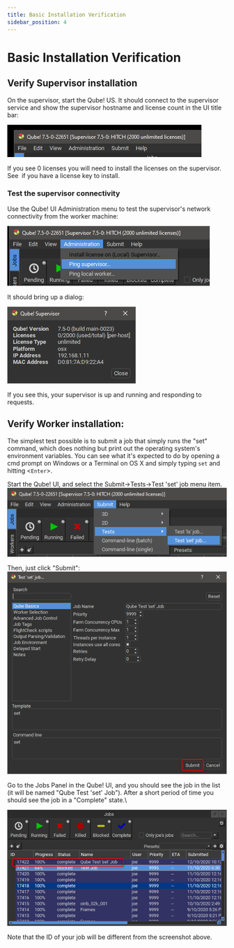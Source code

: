 ```yaml
---
title: Basic Installation Verification
sidebar_position: 4
---
```


# Basic Installation Verification

## Verify Supervisor installation

On the supervisor, start the Qube! US. It should connect to the
supervisor service and show the supervisor hostname and license count in
the UI title bar:

![image](img/57ea86e886b845247fc24ae9422575fd8179b97b.png)

If you see 0 licenses you will need to install the licenses on the
supervisor. See  if you have a license key to install.

### Test the supervisor connectivity

Use the Qube! UI Administration menu to test the supervisor's network
connectivity from the worker machine:

![image](img/4bbaba0dc2c83046127b8506da59be1936046d9b.png)

It should bring up a dialog:

![image](img/29a2bd35f11cb7a6db0663b6783eddf3648e1a79.png)

If you see this, your supervisor is up and running and responding to
requests.

## Verify Worker installation:

The simplest test possible is to submit a job that simply runs the
"set" command, which does nothing but print out the operating
system's environment variables. You can see what it's expected to do
by opening a cmd prompt on Windows or a Terminal on OS X and simply
typing `set` and hitting \<`Enter`\>.

Start the Qube! UI, and select the Submit-\>Tests-\>Test 'set' job
menu item.\
![image](img/e822834479db83256b84996480046ce493d11167.png)

Then, just click "Submit":\
![image](img/4a0c1bf250695778a04af881d0ae7d2e37fcb224.png)

Go to the Jobs Panel in the Qube! UI, and you should see the job in the
list (it will be named "Qube Test 'set' Job"). After a short period
of time you should see the job in a "Complete" state.\

![image](img/98320480a21ab119fd28da2629a06990e01df218.png)

Note that the ID of your job will be different from the screenshot
above.
